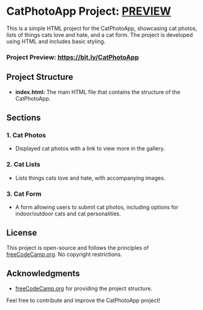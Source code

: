 # CatPhotoApp Project: [PREVIEW](https://akshayparihar07.github.io/CatPhotoApp/)

This is a simple HTML project for the CatPhotoApp, showcasing cat photos, lists of things cats love and hate, and a cat form. The project is developed using HTML and includes basic styling.

### Project Preview: https://bit.ly/CatPhotoApp

## Project Structure

- **index.html:** The main HTML file that contains the structure of the CatPhotoApp.

## Sections

### 1. Cat Photos
- Displayed cat photos with a link to view more in the gallery.

### 2. Cat Lists
- Lists things cats love and hate, with accompanying images.

### 3. Cat Form
- A form allowing users to submit cat photos, including options for indoor/outdoor cats and cat personalities.

## License

This project is open-source and follows the principles of [freeCodeCamp.org](https://www.freecodecamp.org). No copyright restrictions.

## Acknowledgments

- [freeCodeCamp.org](https://www.freecodecamp.org) for providing the project structure.

Feel free to contribute and improve the CatPhotoApp project!
